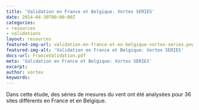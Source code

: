 ```yaml
---
title: 'Validation en France et Belgique. Vortex SERIES'
date: 2014-04-30T00:00:00Z
categories:
- resources
- validations
layout: resources
featured-img-url: validation-en-france-et-en-belgique-vortex-series.png
featured-img-alt: 'Validation en France et Belgique: Vortex SERIES'
docs-url: FranceValidation.pdf
meta: 'Validation en France et Belgique: Vortex SERIES'
excerpt: 
author: vortex
keywords: 
---
```


Dans cette étude, des séries de mesures du vent ont été analysées pour 36 sites différents en France et en Belgique.

